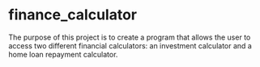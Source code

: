# finance_calculator

The purpose of this project is to create a program that allows the user to access two different financial calculators: an investment calculator and a home loan repayment calculator.
